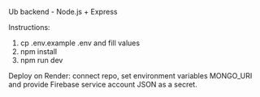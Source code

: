 Ub backend - Node.js + Express

Instructions:
1. cp .env.example .env and fill values
2. npm install
3. npm run dev

Deploy on Render: connect repo, set environment variables MONGO_URI and provide Firebase service account JSON as a secret.